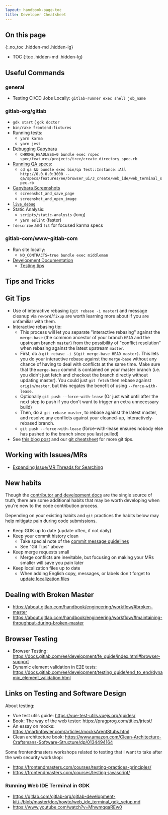 ```yaml
---
layout: handbook-page-toc
title: Developer Cheatsheet
---
```


## On this page
{:.no_toc .hidden-md .hidden-lg}

- TOC
{:toc .hidden-md .hidden-lg}

## Useful Commands

### general

* Testing CI/CD Jobs Locally: `gitlab-runner exec shell job_name`

### gitlab-org/gitlab
* `gdk start`
( `gdk doctor`
* `bin/rake frontend:fixtures`
* Running tests:
    * `yarn karma`
    * `yarn jest`
* [Debugging Capybara](https://docs.gitlab.com/ee/development/testing_guide/best_practices.html#debugging-capybara)
    * `CHROME_HEADLESS=0 bundle exec rspec spec/features/projects/tree/create_directory_spec.rb`
* [Running QA specs](https://gitlab.com/gitlab-org/gitlab/tree/master/qa#how-can-i-use-it):
    * `cd qa && bundle exec bin/qa Test::Instance::All http://0.0.0.0:3000 -- qa/specs/features/ee/browser_ui/3_create/web_ide/web_terminal_spec.rb`
* [Capybara Screenshots](https://gitlab.com/gitlab-org/gitlab/blob/master/doc/development/testing_guide/best_practices.md#screenshots)
    * `screenshot_and_save_page`
    * `screenshot_and_open_image`
* [`live_debug`](https://docs.gitlab.com/ee/development/testing_guide/best_practices.html#live-debug)
* Static Analysis:
    * `scripts/static-analysis` (long)
    * `yarn eslint` (faster)
* `fdescribe` and `fit` for focused karma specs

### gitlab-com/www-gitlab-com

* Run site locally:
  * `NO_CONTRACTS=true bundle exec middleman`
* [Development Documentation](https://gitlab.com/gitlab-com/www-gitlab-com/-/blob/master/doc/development.md)
  * [Testing tips](https://gitlab.com/gitlab-com/www-gitlab-com/-/blob/master/doc/development.md#testing)

## Tips and Tricks

## Git Tips

- Use of interactive rebasing (`git rebase -i master`) and message cleanup via `reword`/`fixup` are worth learning more about if you are unfamiliar with them.
- Interactive rebasing tip:
  - This process will let you separate "interactive rebasing" against the `merge-base` (the common ancestor of your branch `HEAD` and the upstream branch `master`) from the possibility of "conflict resolution" when rebasing against the latest upstream `master`.
  - First, do a `git rebase -i $(git merge-base HEAD master)`.  This lets you do your interactive rebase against the `merge-base` without any chance of having to deal with conflicts at the same time.  Make sure that the `merge-base` commit is contained on your master branch (i.e. you didn't just fetch and checkout the branch directly without updating master).  You could just `git fetch` then rebase against `origin/master`, but this negates the benefit of using `--force-with-lease`.
  - Optionally `git push --force-with-lease` (Or just wait until after the next step to push if you don't want to trigger an extra unnecessary build)
  - Then, do a `git rebase master`, to rebase against the latest master, and resolve any conflicts against your cleaned-up, interactively-rebased branch.
  - `git push --force-with-lease` (force-with-lease ensures nobody else has pushed to the branch since you last pulled)
- See [this blog post](https://about.gitlab.com/blog/2016/12/08/git-tips-and-tricks/) and our [git cheatsheet](https://about.gitlab.com/images/press/git-cheat-sheet.pdf) for more git tips.

## Working with Issues/MRs

* [Expanding Issue/MR Threads for Searching](https://gitlab.com/gitlab-org/gitlab/issues/38235)

## New habits

Though the [contributor and development docs](https://docs.gitlab.com/ee/development/) are the single source of truth, there are some additional habits that may be worth developing when you're new to the code contribution process.

Depending on your existing habits and `git` practices the habits below may help mitigate pain during code submissions.
- Keep GDK up to date (update often, if not daily)
- Keep your commit history clean
    - Take special note of the [commit message guidelines](https://docs.gitlab.com/ee/development/contributing/merge_request_workflow.html#commit-messages-guidelines)
    - See "Git Tips" above
- Keep merge requests small
    - Merge conflicts are inevitable, but focusing on making your MRs smaller will save you pain later
- Keep localization files up to date
    - When adding English copy, messages, or labels don't forget to [update localization files](https://docs.gitlab.com/ee/development/i18n/externalization.html#updating-the-po-files-with-the-new-content)

## Dealing with Broken Master

* https://about.gitlab.com/handbook/engineering/workflow/#broken-master
* https://about.gitlab.com/handbook/engineering/workflow/#maintaining-throughput-during-broken-master

## Browser Testing

* Browser Testing: https://docs.gitlab.com/ee/development/fe_guide/index.html#browser-support
* Dynamic element validation in E2E tests: https://docs.gitlab.com/ee/development/testing_guide/end_to_end/dynamic_element_validation.html

## Links on Testing and Software Design

About testing:

* Vue test utils guide:  https://vue-test-utils.vuejs.org/guides/
* Book: The way of the web tester: https://pragprog.com/titles/jrtest/
* An essay on mocks: https://martinfowler.com/articles/mocksArentStubs.html
* Clean architecture book: https://www.amazon.com/Clean-Architecture-Craftsmans-Software-Structure/dp/0134494164

Some frontendmasters workshops related to testing that I want to take after the web security workshop:

* https://frontendmasters.com/courses/testing-practices-principles/
* https://frontendmasters.com/courses/testing-javascript/

### Running Web IDE Terminal in GDK

* https://gitlab.com/gitlab-org/gitlab-development-kit/-/blob/master/doc/howto/web_ide_terminal_gdk_setup.md
* https://www.youtube.com/watch?v=MhwmqqaREw0
